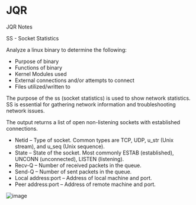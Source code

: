 # JQR
JQR Notes 

SS - Socket Statistics

Analyze a linux binary to determine the following:
  - Purpose of binary 
  - Functions of binary
  - Kernel Modules used
  - External connections and/or attempts to connect
  - Files utilized/written to

The purpose of the ss (socket statistics) is used to show network statistics.
SS is essential for gathering network information and troubleshooting network issues.

The output returns a list of open non-listening sockets with established connections.
  - Netid – Type of socket. Common types are TCP, UDP, u_str (Unix stream), and u_seq (Unix sequence).
  - State – State of the socket. Most commonly ESTAB (established), UNCONN (unconnected), LISTEN (listening).
  - Recv-Q – Number of received packets in the queue.
  - Send-Q – Number of sent packets in the queue.
  - Local address:port – Address of local machine and port.
  - Peer address:port – Address of remote machine and port.


![image](https://user-images.githubusercontent.com/105453604/176179741-f733eba3-1c54-4a77-ae0e-c211892ff53e.png)
